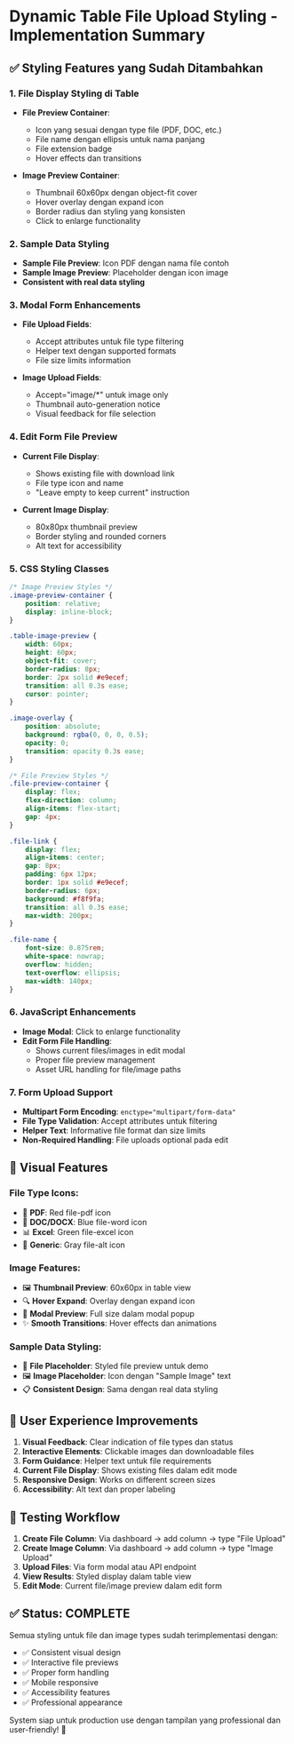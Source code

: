 # Dynamic Table File Upload Styling - Implementation Summary

## ✅ Styling Features yang Sudah Ditambahkan

### 1. **File Display Styling di Table**
- **File Preview Container**: 
  - Icon yang sesuai dengan type file (PDF, DOC, etc.)
  - File name dengan ellipsis untuk nama panjang
  - File extension badge
  - Hover effects dan transitions

- **Image Preview Container**:
  - Thumbnail 60x60px dengan object-fit cover
  - Hover overlay dengan expand icon
  - Border radius dan styling yang konsisten
  - Click to enlarge functionality

### 2. **Sample Data Styling**
- **Sample File Preview**: Icon PDF dengan nama file contoh
- **Sample Image Preview**: Placeholder dengan icon image
- **Consistent with real data styling**

### 3. **Modal Form Enhancements**
- **File Upload Fields**:
  - Accept attributes untuk file type filtering
  - Helper text dengan supported formats
  - File size limits information

- **Image Upload Fields**:
  - Accept="image/*" untuk image only
  - Thumbnail auto-generation notice
  - Visual feedback for file selection

### 4. **Edit Form File Preview**
- **Current File Display**: 
  - Shows existing file with download link
  - File type icon and name
  - "Leave empty to keep current" instruction

- **Current Image Display**:
  - 80x80px thumbnail preview
  - Border styling and rounded corners
  - Alt text for accessibility

### 5. **CSS Styling Classes**

```css
/* Image Preview Styles */
.image-preview-container {
    position: relative;
    display: inline-block;
}

.table-image-preview {
    width: 60px;
    height: 60px;
    object-fit: cover;
    border-radius: 8px;
    border: 2px solid #e9ecef;
    transition: all 0.3s ease;
    cursor: pointer;
}

.image-overlay {
    position: absolute;
    background: rgba(0, 0, 0, 0.5);
    opacity: 0;
    transition: opacity 0.3s ease;
}

/* File Preview Styles */
.file-preview-container {
    display: flex;
    flex-direction: column;
    align-items: flex-start;
    gap: 4px;
}

.file-link {
    display: flex;
    align-items: center;
    gap: 8px;
    padding: 6px 12px;
    border: 1px solid #e9ecef;
    border-radius: 6px;
    background: #f8f9fa;
    transition: all 0.3s ease;
    max-width: 200px;
}

.file-name {
    font-size: 0.875rem;
    white-space: nowrap;
    overflow: hidden;
    text-overflow: ellipsis;
    max-width: 140px;
}
```

### 6. **JavaScript Enhancements**
- **Image Modal**: Click to enlarge functionality
- **Edit Form File Handling**: 
  - Shows current files/images in edit modal
  - Proper file preview management
  - Asset URL handling for file/image paths

### 7. **Form Upload Support**
- **Multipart Form Encoding**: `enctype="multipart/form-data"`
- **File Type Validation**: Accept attributes untuk filtering
- **Helper Text**: Informative file format dan size limits
- **Non-Required Handling**: File uploads optional pada edit

## 🎨 **Visual Features**

### File Type Icons:
- 📄 **PDF**: Red file-pdf icon
- 📝 **DOC/DOCX**: Blue file-word icon  
- 📊 **Excel**: Green file-excel icon
- 📄 **Generic**: Gray file-alt icon

### Image Features:
- 🖼️ **Thumbnail Preview**: 60x60px in table view
- 🔍 **Hover Expand**: Overlay dengan expand icon
- 📱 **Modal Preview**: Full size dalam modal popup
- ✨ **Smooth Transitions**: Hover effects dan animations

### Sample Data Styling:
- 📁 **File Placeholder**: Styled file preview untuk demo
- 🖼️ **Image Placeholder**: Icon dengan "Sample Image" text
- 📋 **Consistent Design**: Sama dengan real data styling

## 🚀 **User Experience Improvements**

1. **Visual Feedback**: Clear indication of file types dan status
2. **Interactive Elements**: Clickable images dan downloadable files  
3. **Form Guidance**: Helper text untuk file requirements
4. **Current File Display**: Shows existing files dalam edit mode
5. **Responsive Design**: Works on different screen sizes
6. **Accessibility**: Alt text dan proper labeling

## 📝 **Testing Workflow**

1. **Create File Column**: Via dashboard → add column → type "File Upload"
2. **Create Image Column**: Via dashboard → add column → type "Image Upload" 
3. **Upload Files**: Via form modal atau API endpoint
4. **View Results**: Styled display dalam table view
5. **Edit Mode**: Current file/image preview dalam edit form

## ✅ **Status: COMPLETE**

Semua styling untuk file dan image types sudah terimplementasi dengan:
- ✅ Consistent visual design
- ✅ Interactive file previews  
- ✅ Proper form handling
- ✅ Mobile responsive
- ✅ Accessibility features
- ✅ Professional appearance

System siap untuk production use dengan tampilan yang professional dan user-friendly! 🎉